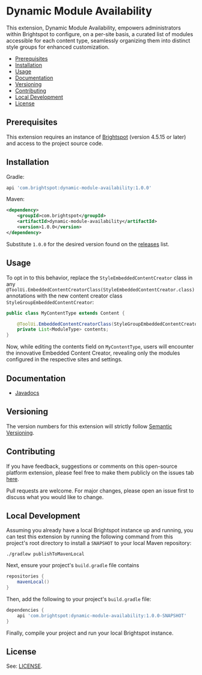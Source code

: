 # Dynamic Module Availability

This extension, Dynamic Module Availability, empowers administrators within Brightspot to configure, on a per-site basis, a curated list of modules accessible for each content type, seamlessly organizing them into distinct style groups for enhanced customization.

* [Prerequisites](#prerequisites)
* [Installation](#installation)
* [Usage](#usage)
* [Documentation](#documentation)
* [Versioning](#versioning)
* [Contributing](#contributing)
* [Local Development](#local-development)
* [License](#license)

## Prerequisites

This extension requires an instance of [Brightspot](https://www.brightspot.com/) (version 4.5.15 or later) and access to the project source code.

## Installation

Gradle:
```groovy
api 'com.brightspot:dynamic-module-availability:1.0.0'
```

Maven:
```xml
<dependency>
    <groupId>com.brightspot</groupId>
    <artifactId>dynamic-module-availability</artifactId>
    <version>1.0.0</version>
</dependency>
```

Substitute `1.0.0` for the desired version found on the [releases](/releases) list.

## Usage

To opt in to this behavior, replace the `StyleEmbeddedContentCreator` class in any `@ToolUi.EmbeddedContentCreatorClass(StyleEmbeddedContentCreator.class)` annotations with the new content creator class `StyleGroupEmbeddedContentCreator`:

```java
public class MyContentType extends Content {

    @ToolUi.EmbeddedContentCreatorClass(StyleGroupEmbeddedContentCreator.class)
    private List<ModuleType> contents;
}
```

Now, while editing the contents field on `MyContentType`, users will encounter the innovative Embedded Content Creator, revealing only the modules configured in the respective sites and settings.

## Documentation

- [Javadocs](https://artifactory.psdops.com/public/com/brightspot/platform-extension-example/%5BRELEASE%5D/platform-extension-example-%5BRELEASE%5D-javadoc.jar!/index.html)

## Versioning

The version numbers for this extension will strictly follow [Semantic Versioning](https://semver.org/).

## Contributing

If you have feedback, suggestions or comments on this open-source platform extension, please feel free to make them publicly on the issues tab [here](https://github.com/brightspot/content-review-cycle/issues).

Pull requests are welcome. For major changes, please open an issue first to discuss what you would like to change.

## Local Development

Assuming you already have a local Brightspot instance up and running, you can 
test this extension by running the following command from this project's root 
directory to install a `SNAPSHOT` to your local Maven repository:

```shell
./gradlew publishToMavenLocal
```

Next, ensure your project's `build.gradle` file contains 

```groovy
repositories {
    mavenLocal()
}
```

Then, add the following to your project's `build.gradle` file:

```groovy
dependencies {
    api 'com.brightspot:dynamic-module-availability:1.0.0-SNAPSHOT'
}
```

Finally, compile your project and run your local Brightspot instance.

## License

See: [LICENSE](LICENSE).
